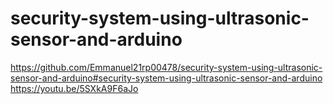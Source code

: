 # security-system-using-ultrasonic-sensor-and-arduino
https://github.com/Emmanuel21rp00478/security-system-using-ultrasonic-sensor-and-arduino#security-system-using-ultrasonic-sensor-and-arduino
https://youtu.be/5SXkA9F6aJo
